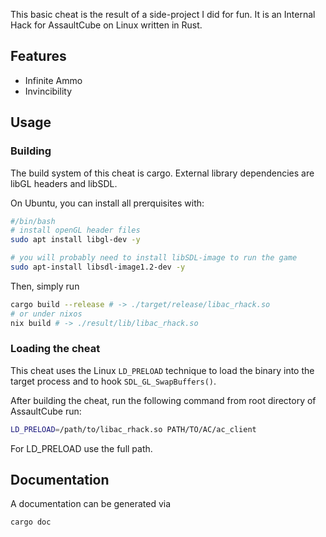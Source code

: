 This basic cheat is the result of a side-project I did for fun. It is an Internal Hack for AssaultCube on Linux written in Rust.

## Features

* Infinite Ammo
* Invincibility

## Usage

### Building

The build system of this cheat is cargo. External library dependencies are libGL headers and libSDL.

On Ubuntu, you can install all prerquisites with:

```bash
#/bin/bash
# install openGL header files
sudo apt install libgl-dev -y

# you will probably need to install libSDL-image to run the game
sudo apt-install libsdl-image1.2-dev -y
```

Then, simply run

```bash
cargo build --release # -> ./target/release/libac_rhack.so
# or under nixos
nix build # -> ./result/lib/libac_rhack.so
```

### Loading the cheat

This cheat uses the Linux `LD_PRELOAD` technique to load the binary into the target process and to hook
`SDL_GL_SwapBuffers()`. 

After building the cheat, run the following command from root directory of AssaultCube run:

```bash
LD_PRELOAD=/path/to/libac_rhack.so PATH/TO/AC/ac_client
```

For LD_PRELOAD use the full path. 

## Documentation

A documentation can be generated via

```bash
cargo doc
```
